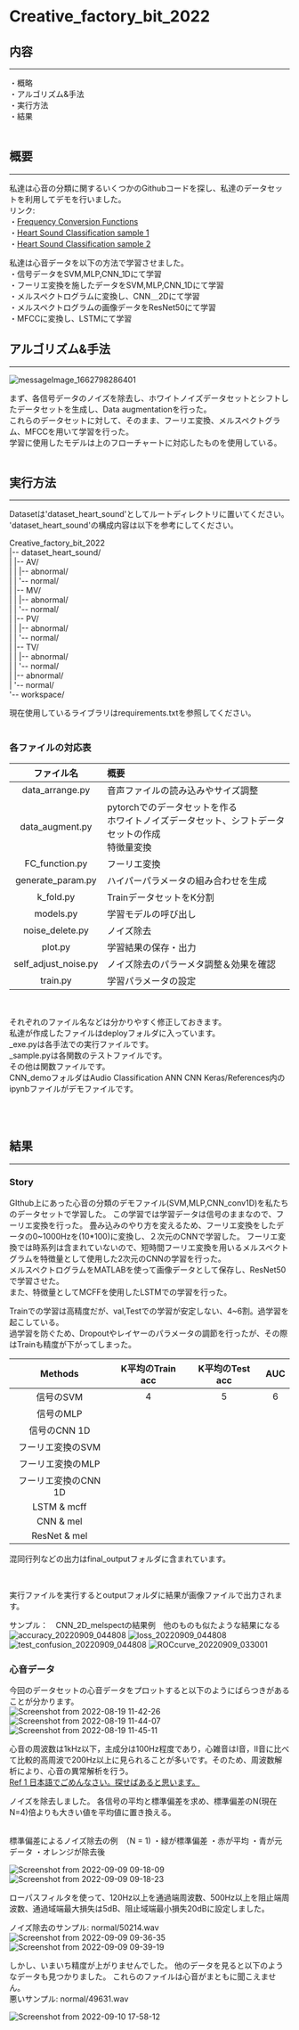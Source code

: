 # Creative_factory_bit_2022

## 内容
---
・概略  
・アルゴリズム&手法  
・実行方法    
・結果  
<br>

## 概要
---
私達は心音の分類に関するいくつかのGithubコードを探し、私達のデータセットを利用してデモを行いました。  
リンク:  
・[Frequency Conversion Functions](https://github.com/nicolaxs69/Phonocardiogram_Processing)  
・[Heart Sound Classification sample 1](https://github.com/aptr288/Heart_Sound_Classification)  
・[Heart Sound Classification sample 2](https://github.com/18D070001/Heart_sound_classification)  
  
私達は心音データを以下の方法で学習させました。<br>
・信号データをSVM,MLP,CNN_1Dにて学習  
・フーリエ変換を施したデータをSVM,MLP,CNN_1Dにて学習<br>
・メルスペクトログラムに変換し、CNN＿2Dにて学習<br>
・メルスペクトログラムの画像データをResNet50にて学習<br>
・MFCCに変換し、LSTMにて学習<br>

## アルゴリズム&手法
---
![messageImage_1662798286401](https://user-images.githubusercontent.com/52558553/189476577-52dbd23d-a18a-4fa5-a48f-1880c717f2e1.jpg)

まず、各信号データのノイズを除去し、ホワイトノイズデータセットとシフトしたデータセットを生成し、Data augmentationを行った。<br>
これらのデータセットに対して、そのまま、フーリエ変換、メルスペクトグラム、MFCCを用いて学習を行った。<br>
学習に使用したモデルは上のフローチャートに対応したものを使用している。
<br>
<br>

## 実行方法
---
Datasetは'dataset_heart_sound'としてルートディレクトリに置いてください。
'dataset_heart_sound'の構成内容は以下を参考にしてください。

Creative_factory_bit_2022<br>
|-- dataset_heart_sound/<br>
|	|-- AV/<br>
| |	|-- abnormal/<br>
| |	'-- normal/<br>
| |-- MV/<br>
| |	|-- abnormal/<br>
| |	'-- normal/<br>
| |-- PV/<br>
| |	|-- abnormal/<br>
| |	'-- normal/<br>
| |-- TV/<br>
| |	|-- abnormal/<br>
| |	'-- normal/<br>
| |-- abnormal/<br>
| '-- normal/<br>
'-- workspace/<br>

現在使用しているライブラリはrequirements.txtを参照してください。<br><br>
### 各ファイルの対応表 <br>
| ファイル名 | 概要 | 
| :---------:| :------------------ |
| data_arrange.py | 音声ファイルの読み込みやサイズ調整 | 
| data_augment.py | pytorchでのデータセットを作る<br>ホワイトノイズデータセット、シフトデータセットの作成<br>特徴量変換| 
| FC_function.py | フーリエ変換 |
| generate_param.py | ハイパーパラメータの組み合わせを生成 |
| k_fold.py | TrainデータセットをK分割 |  
| models.py | 学習モデルの呼び出し |  
| noise_delete.py | ノイズ除去 | 
| plot.py | 学習結果の保存・出力 |
| self_adjust_noise.py | ノイズ除去のパラーメタ調整＆効果を確認 | 
| train.py | 学習パラメータの設定 |  
<br>

それぞれのファイル名などは分かりやすく修正しておきます。<br>
私達が作成したファイルはdeployフォルダに入っています。<br>
_exe.pyは各手法での実行ファイルです。<br>
_sample.pyは各関数のテストファイルです。<br>
その他は関数ファイルです。<br>
CNN_demoフォルダはAudio Classification ANN CNN Keras/References内のipynbファイルがデモファイルです。<br>
<br>

<br>

## 結果
---
### Story
GIthub上にあった心音の分類のデモファイル(SVM,MLP,CNN_conv1D)を私たちのデータセットで学習した。
この学習では学習データは信号のままなので、フーリエ変換を行った。
畳み込みのやり方を変えるため、フーリエ変換をしたデータの0~1000Hzを(10*100)に変換し、２次元のCNNで学習した。
フーリエ変換では時系列は含まれていないので、短時間フーリエ変換を用いるメルスペクトグラムを特徴量として使用した2次元のCNNの学習を行った。  
メルスペクトログラムをMATLABを使って画像データとして保存し、ResNet50で学習させた。  
また、特徴量としてMCFFを使用したLSTMでの学習を行った。


Trainでの学習は高精度だが、val,Testでの学習が安定しない、4~6割。過学習を起こしている。  
過学習を防ぐため、Dropoutやレイヤーのパラメータの調節を行ったが、その際はTrainも精度が下がってしまった。

| Methods | K平均のTrain acc | K平均のTest acc | AUC |
| :---------:| :------------------: | :------------------: | :------------------: |
| 信号のSVM| 4 | 5 | 6|
| 信号のMLP | | | |
| 信号のCNN 1D |  | | |
| フーリエ変換のSVM |  | | |
| フーリエ変換のMLP |  |  | |
| フーリエ変換のCNN 1D |  | | |
| LSTM & mcff　|  |  | |
| CNN & mel | | | |
| ResNet & mel |  | | |

混同行列などの出力はfinal_outputフォルダに含まれています。

<br>

実行ファイルを実行するとoutputフォルダに結果が画像ファイルで出力されます。

サンプル：　CNN_2D_melspectの結果例　他のものも似たような結果になる
![accuracy_20220909_044808](https://user-images.githubusercontent.com/52558553/189246781-83731220-734b-42cc-bb98-6f71b4768a14.png)
![loss_20220909_044808](https://user-images.githubusercontent.com/52558553/189246998-fab8e099-f70f-4e9e-95af-619e1cca226e.png)
![test_confusion_20220909_044808](https://user-images.githubusercontent.com/52558553/189246807-e6d91e99-3b89-4aa6-94c6-f937ea8c1288.png)
![ROCcurve_20220909_033001](https://user-images.githubusercontent.com/52558553/189246738-fc31f443-a2e7-4c44-97fa-9c197dfe196d.png)

### 心音データ
今回のデータセットの心音データをプロットすると以下のようにばらつきがあることが分かります。<br>
![Screenshot from 2022-08-19 11-42-26](https://user-images.githubusercontent.com/52558553/187862288-c509ddaa-35cb-490a-be8a-abfcd6a65d64.png)
![Screenshot from 2022-08-19 11-44-07](https://user-images.githubusercontent.com/52558553/187862311-51a80084-e7c5-4da5-976c-1035ee6003ea.png)
![Screenshot from 2022-08-19 11-45-11](https://user-images.githubusercontent.com/52558553/187862326-5229c973-eba3-4a2d-a4c5-e61dea5d0e58.png)

心音の周波数は1kHz以下，主成分は100Hz程度であり，心雑音はI音，II音に比べて比較的高周波で200Hz以上に見られることが多いです。そのため、周波数解析により、心音の異常解析を行う。  
[Ref 1 日本語でごめんなさい。探せばあると思います。](https://www.cst.nihon-u.ac.jp/research/gakujutu/53/pdf/M-20.pdf)  

ノイズを除去しました。
各信号の平均と標準偏差を求め、標準偏差のN(現在N=4)倍よりも大きい値を平均値に置き換える。
  
<br>
標準偏差によるノイズ除去の例　（N = 1)  
・緑が標準偏差  
・赤が平均  
・青が元データ  
・オレンジが除去後  

![Screenshot from 2022-09-09 09-18-09](https://user-images.githubusercontent.com/52558553/189250422-5bf99322-f32a-4fbb-a502-fff10fe48823.png)
![Screenshot from 2022-09-09 09-18-23](https://user-images.githubusercontent.com/52558553/189247431-56cf1b4e-7483-4ce9-9864-4d785f84d96c.png)

ローパスフィルタを使って、120Hz以上を通過端周波数、500Hz以上を阻止端周波数、通過域端最大損失は5dB、阻止域端最小損失20dBに設定しました。  

ノイズ除去のサンプル: normal/50214.wav  
![Screenshot from 2022-09-09 09-36-35](https://user-images.githubusercontent.com/52558553/189249048-988a2bf5-fae8-4520-9ee1-6ae6133af7a2.png)  
![Screenshot from 2022-09-09 09-39-19](https://user-images.githubusercontent.com/52558553/189249050-49c46211-add0-4b4b-9712-60f7d6558b38.png)
  
しかし、いまいち精度が上がりませんでした。
他のデータを見ると以下のようなデータも見つかりました。
これらのファイルは心音がまともに聞こえません。
<br>
悪いサンプル: normal/49631.wav

![Screenshot from 2022-09-10 17-58-12](https://user-images.githubusercontent.com/52558553/189476458-8230d30e-81b2-4e63-92a0-9b95a702b588.png)


<br>





